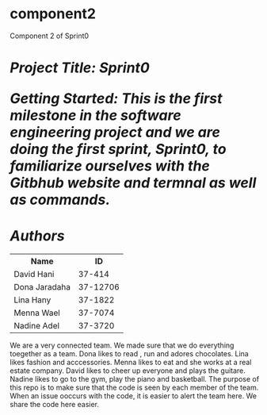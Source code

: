# component2
Component 2 of Sprint0



<p align="center">
  <![se](https://user-images.githubusercontent.com/36333744/36302100-e0bde3b2-130f-11e8-96bd-f104db133f06.jpg)
raw=true" width="350"/>
</p>
<h1 style=font-style:italic;background-color: lightblue;> 

Project Title: Sprint0

Getting Started: This is the first milestone in the software engineering project and we are doing the first sprint, Sprint0, to familiarize ourselves with the Gitbhub website and termnal as well as commands.

<h1 style=font-style:italic;background-color: lightblue;> 
Authors
</h1>

<table style="width:100%">
<tr> 
         <th> Name </th>
         <th> ID </th>
</tr>
         
<tr>
         <td> David Hani</td>
         <td> 37-414 </td>
         
</tr>
         
<tr>
         <td>Dona Jaradaha</td>
         <td> 37-12706 </td>
</tr>
           
<tr>
         <td>Lina Hany</td>
         <td> 37-1822</td>
</tr> 

<tr>
         <td>Menna Wael </td>
         <td> 37-7074 </td>
</tr> 
           
<tr>
         <td>Nadine Adel</td>
         <td> 37-3720</td>
</tr>

</table>



We are a very connected team. We made sure that we do everything toegether as a team.
Dona likes to read , run and adores chocolates.
Lina likes fashion and acccessories.
Menna likes to eat and she works at a real estate company.
David likes to cheer up everyone and plays the guitare.
Nadine likes to go to the gym, play the piano and basketball.
The purpose of this repo is to make sure that the code is seen by each member of the team.
When an issue ooccurs with the code, it is easier to alert the team here. 
We share the code here easier.

